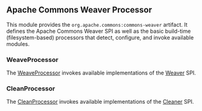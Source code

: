 <!--
Licensed to the Apache Software Foundation (ASF) under one
or more contributor license agreements.  See the NOTICE file
distributed with this work for additional information
regarding copyright ownership.  The ASF licenses this file
to you under the Apache License, Version 2.0 (the
"License"); you may not use this file except in compliance
with the License.  You may obtain a copy of the License at

  http://www.apache.org/licenses/LICENSE-2.0

Unless required by applicable law or agreed to in writing,
software distributed under the License is distributed on an
"AS IS" BASIS, WITHOUT WARRANTIES OR CONDITIONS OF ANY
KIND, either express or implied.  See the License for the
specific language governing permissions and limitations
under the License.
-->

## Apache Commons Weaver Processor

This module provides the `org.apache.commons:commons-weaver` artifact.
It defines the Apache Commons Weaver SPI as well as the basic build-time
(filesystem-based) processors that detect, configure, and invoke available
modules.

### WeaveProcessor
The [WeaveProcessor][wp] invokes available implementations of the
[Weaver][weaver] SPI.

### CleanProcessor
The [CleanProcessor][cp] invokes available implementations of the
[Cleaner][cleaner] SPI.

[cp]: apidocs/org/apache/commons/weaver/CleanProcessor.html
[wp]: apidocs/org/apache/commons/weaver/WeaveProcessor.html
[cleaner]: apidocs/org/apache/commons/weaver/spi/Cleaner.html
[weaver]: apidocs/org/apache/commons/weaver/spi/Weaver.html
